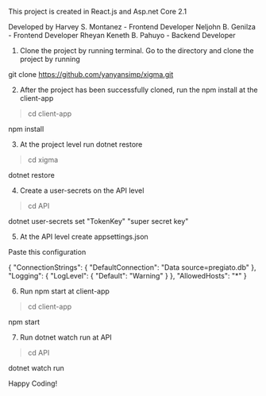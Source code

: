 This project is created in React.js and Asp.net Core 2.1

Developed by
Harvey S. Montanez - Frontend Developer
Neljohn B. Genilza - Frontend Developer
Rheyan Keneth B. Pahuyo - Backend Developer

1. Clone the project by running terminal. Go to the directory and clone the project by running

git clone https://github.com/yanyansimp/xigma.git

2. After the project has been successfully cloned, run the npm install at the client-app

> cd client-app

npm install

3. At the project level run dotnet restore

> cd xigma

dotnet restore

4. Create a user-secrets on the API level

> cd API

dotnet user-secrets set "TokenKey" "super secret key"

5. At the API level create appsettings.json

Paste this configuration

{
"ConnectionStrings": {
"DefaultConnection": "Data source=pregiato.db"
},
"Logging": {
"LogLevel": {
"Default": "Warning"
}
},
"AllowedHosts": "\*"
}

6. Run npm start at client-app

> cd client-app

npm start

7. Run dotnet watch run at API

> cd API

dotnet watch run

Happy Coding!
